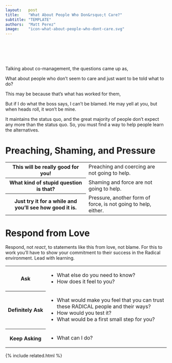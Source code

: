 ```yaml
---
layout:   post
title:    "What About People Who Don&rsquo;t Care?"
subtitle: "TEMPLATE"
authors:  "Matt Perez"
image:    "icon-what-about-people-who-dont-care.svg"
---
```


<div style="display:none;">
 <p>Maybe that is what has worked for them. In any case, they want others to know that they don&rsquo;t care.</p>
</div>

<h1>&nbsp;</h1>
 <p>Talking about co-management, the questions came up as,</p>
  <div class='_qnablock'>
   <p class='_q'>What about people who don&rsquo;t seem to care and just want to be told what to do?</p>
   <p class='_a'>This may be because that&rsquo;s what has worked for them,</p>
   <p class='_q'>But if I do what the boss says, I can&rsquo;t be blamed. He may yell at you, but when heads roll, it won&rsquo;t be mine.</p>
   <p class='_a'>It maintains the status quo, and the great majority of people don&rsquo;t expect any more than the status quo. So, you must find a way to help people learn the alternatives.</p>
  </div>

<h1>Preaching, Shaming, and Pressure</h1>
 <div class="_center">
  <table class="_h2table">
   <tr>
    <th width='50%'><span class="_quotespan">This will be really good for you!</span></th>
    <td width="50%">Preaching and coercing are not going to help.</td>
   </tr>
   <tr>
    <th><span class="_quotespan">What kind of stupid question is that?</span></th>
    <td>Shaming and force are not going to help.</td>
   </tr>
   <tr>
    <th><span class="_quotespan">Just try it for a while and you&rsquo;ll see how good it is.</span></th>
    <td>Pressure, another form of force, is not going to help, either.</td>
   </tr>
  </table>
 </div>

<h1>Respond from Love</h1>
 <p>Respond, not <em>react</em>, to statements like this from love, not blame. For this to work you&rsquo;ll have to show your commitment to their success in the <span class="_paradigm">Radical</span> environment. Lead with learning.</p>
 <div class="_center">
  <table class="_h2table">
   <tr>
    <th>Ask</th>
    <td>
     <ul>
      <li>What else do you need to know?</li>
      <li>How does it feel to you?</li>
     </ul>
    </td>
   </tr>
   <tr>
    <th>Definitely&nbsp;Ask</th>
    <td>
     <ul>
      <li>What would make you feel that you can trust these RADICAL people and their ways?</li>
      <li>How would you test it?</li>
      <li>What would be a first small step for you?</li>
     </ul>
    </td>
   </tr>
   <tr>
    <th>Keep&nbsp;Asking</th>
    <td>
     <ul>
      <li>What can I do?</li> 
     </ul>
    </td>
   </tr>
  </table>
 </div>

{% include related.html %}
